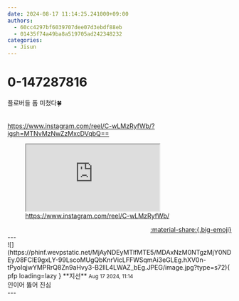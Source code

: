 ```yaml
---
date: 2024-08-17 11:14:25.241000+09:00
authors:
  - 60cc4297bf6039707dee07d3ebdf88eb
  - 01435f74a49ba8a519705ad242348232
categories:
  - Jisun
---
```


# 0-147287816

<div class="post-container" markdown="1">
<div class="content-container md-sidebar__scrollwrap" markdown="1">

플로버들 폼 미쳤다🍀<br><br><br><a href="https://www.instagram.com/reel/C-wLMzRyfWb/?igsh=MTNvMzNwZzMxcDVqbQ==">https://www.instagram.com/reel/C-wLMzRyfWb/?igsh=MTNvMzNwZzMxcDVqbQ==</a>
<figure class="snippet" markdown="1">
<iframe src="https://www.instagram.com/reel/C-wLMzRyfWb/" title="What is this"></iframe>
<figcaption><a href="https://www.instagram.com/reel/C-wLMzRyfWb/">https://www.instagram.com/reel/C-wLMzRyfWb/</a></figcaption>
</figure>



</div>
</div>

<div style="text-align: right;" markdown="1">
<a href="https://weverse.io/fromis9/fanpost/0-147287816" style="text-align: right;">:material-share:{.big-emoji}</a>
</div>
---

<div class="comments-container md-sidebar__scrollwrap" markdown="1">
<div class="comment" markdown="1">
<div class='id-container' markdown="1">
![](https://phinf.wevpstatic.net/MjAyNDEyMTlfMTE5/MDAxNzM0NTgzMjY0NDEy.08FClE9gxLY-99LscoMUgQbKnrVicLFFWSqmAi3eGLEg.hXV0n-tPyoIqjwYMPRrQ8Zn9aHvy3-B2llL4LWAZ_bEg.JPEG/image.jpg?type=s72){ pfp loading=lazy }
**<span class="artist">지선</span>** <small>Aug 17 2024, 11:14</small><br>
</div>
<div class='comment-body' markdown="1">
인이어 뚫어 진심
</div>
</div>
</div>
---
